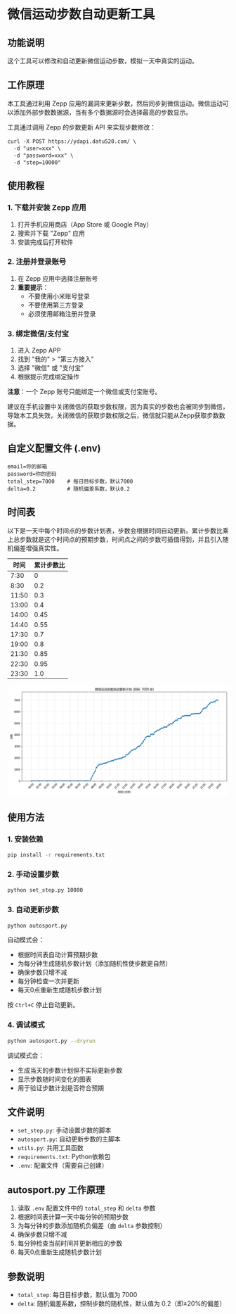 # 微信运动步数自动更新工具

## 功能说明

这个工具可以修改和自动更新微信运动步数，模拟一天中真实的运动。

## 工作原理

本工具通过利用 Zepp 应用的漏洞来更新步数，然后同步到微信运动。微信运动可以添加外部步数数据源，当有多个数据源时会选择最高的步数显示。

工具通过调用 Zepp 的步数更新 API 来实现步数修改：
```
curl -X POST https://ydapi.datu520.com/ \
  -d "user=xxx" \
  -d "password=xxx" \
  -d "step=10000"
```

## 使用教程

### 1. 下载并安装 Zepp 应用

1. 打开手机应用商店（App Store 或 Google Play）
2. 搜索并下载 "Zepp" 应用
3. 安装完成后打开软件

### 2. 注册并登录账号

1. 在 Zepp 应用中选择注册账号
2. **重要提示**：
   - 不要使用小米账号登录
   - 不要使用第三方登录
   - 必须使用邮箱注册并登录

### 3. 绑定微信/支付宝

1. 进入 Zepp APP
2. 找到 "我的" > "第三方接入"
3. 选择 "微信" 或 "支付宝"
4. 根据提示完成绑定操作

**注意**：一个 Zepp 账号只能绑定一个微信或支付宝账号。

建议在手机设置中关闭微信的获取步数权限，因为真实的步数也会被同步到微信，导致本工具失效，关闭微信的获取步数权限之后，微信就只能从Zepp获取步数数据。

## 自定义配置文件 (.env)

```
email=你的邮箱
password=你的密码
total_step=7000    # 每日目标步数，默认7000
delta=0.2          # 随机偏差系数，默认0.2
```

## 时间表

以下是一天中每个时间点的步数计划表，步数会根据时间自动更新。累计步数比乘上总步数就是这个时间点的预期步数，时间点之间的步数可插值得到，并且引入随机偏差增强真实性。

| 时间  | 累计步数比 |
| ----- | ---------- |
| 7:30  | 0          |
| 8:30  | 0.2        |
| 11:50 | 0.3        |
| 13:00 | 0.4        |
| 14:00 | 0.45       |
| 14:40 | 0.55       |
| 17:30 | 0.7        |
| 19:00 | 0.8        |
| 21:30 | 0.85       |
| 22:30 | 0.95       |
| 23:30 | 1.0        |

![example](assets/example.png)


## 使用方法

### 1. 安装依赖

```bash
pip install -r requirements.txt
```

### 2. 手动设置步数

```bash
python set_step.py 10000
```

### 3. 自动更新步数

```bash
python autosport.py
```

自动模式会：
- 根据时间表自动计算预期步数
- 为每分钟生成随机步数计划（添加随机性使步数更自然）
- 确保步数只增不减
- 每分钟检查一次并更新
- 每天0点重新生成随机步数计划

按 `Ctrl+C` 停止自动更新。

### 4. 调试模式

```bash
python autosport.py --dryrun
```

调试模式会：
- 生成当天的步数计划但不实际更新步数
- 显示步数随时间变化的图表
- 用于验证步数计划是否符合预期

## 文件说明

- `set_step.py`: 手动设置步数的脚本
- `autosport.py`: 自动更新步数的主脚本
- `utils.py`: 共用工具函数
- `requirements.txt`: Python依赖包
- `.env`: 配置文件（需要自己创建）

## autosport.py 工作原理

1. 读取 `.env` 配置文件中的 `total_step` 和 `delta` 参数
2. 根据时间表计算一天中每分钟的预期步数
3. 为每分钟的步数添加随机负偏差（由 `delta` 参数控制）
4. 确保步数只增不减
5. 每分钟检查当前时间并更新相应的步数
6. 每天0点重新生成随机步数计划

## 参数说明

- `total_step`: 每日目标步数，默认值为 7000
- `delta`: 随机偏差系数，控制步数的随机性，默认值为 0.2（即±20%的偏差）

